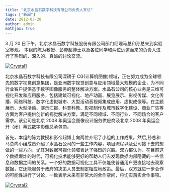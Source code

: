 ```yaml
---
title: "北京水晶石数字科技有限公司负责人来访"
tags: ["新闻"]
date: 2012-03-20
author: admin
mathjax: true
---
```


3 月 20 日下午，北京水晶石数字科技股份有限公司部门经理马总和孙总来到实验室参观。 本组的陈为教授、彭帝超博士以及各位同学和两位远道而来的负责人进行了热烈的、深入的、真诚的讨论交流。

[![Crystal1](http://www.cad.zju.edu.cn/home/vagblog/wp-content/uploads/2012/06/Crystal1.jpg)](http://www.cad.zju.edu.cn/home/vagblog/wp-content/uploads/2012/06/Crystal1.jpg)

北京水晶石数字科技有限公司深耕于 CG(计算机图像)领域，正在努力成为全球领先的数字视觉创意集团，是亚洲数字视觉创意与应用领域最大规模的企业，为不同行业客户提供基于数字图像服务的整体解决方案。水晶石公司的核心业务是三维可视化开发和应用服务，包括建筑可视化、地产动画、展览展示、影视传媒、文化传播、网络科技、数字化虚拟城市、大型活动音视频集成应用、虚拟成像等。在主题展示、大型活动、演示汇报、科普科教、影视制作及城市数字化建设、商业广告等方面为客户提供创新的视觉解决方案，满足不同领域、不同行业、不同场合的客户需求。该公司是北京 2008 年奥运会图像设计服务供应商及北京 2008 年奥运会开（闭）幕式数字影像总承包商。

首先，本组的陈为教授和彭帝超博士向两位介绍了小组的工作成果。然后,孙总和马总向小组成员介绍了水晶石公司的一些工作内容，项目流程以及公司接下去的想做的一些方向，尤其对数据可视化领域表达了强烈的兴趣。双方都认为，在目前这个数据爆炸的时代，可视化技术能够更好的帮助人们去发现数据内部隐藏的一些信息和数据之间的关系。一个好的数据可视化工具不仅能使普通用户更直接地去观察数据，它还能服务于政府的决策人员去制定相应地政策。最后，双方就进一步合作的可能性进行了讨论，一致表示未来有非常大的合作空间，将切实落实合作事项。

[![Crystal2](http://www.cad.zju.edu.cn/home/vagblog/wp-content/uploads/2012/06/Crystal2.jpg)](http://www.cad.zju.edu.cn/home/vagblog/wp-content/uploads/2012/06/Crystal2.jpg)
